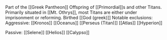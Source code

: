 Part of the [[Greek Pantheon]]
Offspring of [[Primordial]]s and other Titans. Primarily situated in [[Mt. Othrys]], most Titans are either under imprisonment or reforming. 
Birthed [[God (greek)]]
Notable exclusions:
Aggressive:
[[Kronos]]
[[Oceanus]]
[[Perseus (Titan)]]
[[Atlas]]
[[Hyperion]]

Passive:
[[Selene]]
[[Helios]]
[[Calypso]]